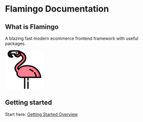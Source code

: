 # Flamingo Documentation

## What is Flamingo

A blazing fast modern ecommerce frontend framework with useful packages.

![logo](assets/flamingo-icon.png)

## Getting started

Start here: [Getting Started Overview](0.%20Introduction/1.%20Getting%20Started/index.html)
